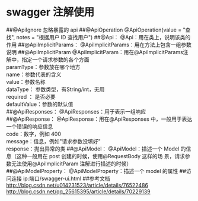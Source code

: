 # swagger 注解使用
##@ApiIgnore
忽略暴露的 api
##@ApiOperation
@ApiOperation(value = "查找", notes = "根据用户 ID 查找用户") 
##@Api：
@Api：用在类上，说明该类的作用
##@ApiImplicitParams：
@ApiImplicitParams：用在方法上包含一组参数说明
##@ApiImplicitParam
@ApiImplicitParam：用在@ApiImplicitParams注解中，指定一个请求参数的各个方面<br/> 
paramType：参数放在哪个地方<br/> 
name：参数代表的含义<br/> 
value：参数名称<br/> 
dataType： 参数类型，有String/int，无用<br/> 
required ： 是否必要<br/> 
defaultValue：参数的默认值<br/> 
##@ApiResponses：
@ApiResponses：用于表示一组响应 
##@ApiResponse：
@ApiResponse：用在@ApiResponses 中，一般用于表达一个错误的响应信息 <br/> 
code：数字，例如 400<br/> 
message：信息，例如"请求参数没填好" <br/> 
response：抛出异常的类
##@ApiModel：
@ApiModel：描述一个 Model 的信息（这种一般用在 post 创建的时候，使用@RequestBody 这样的场
景，请求参数无法使用@ApiImplicitParam 注解进行描述的时候）
##@ApiModelProperty：
@ApiModelProperty：描述一个 model 的属性
##访问连接
ip:端口/swagger-ui.html
##参考文档
http://blog.csdn.net/u014231523/article/details/76522486
http://blog.csdn.net/qq_25615395/article/details/70229139